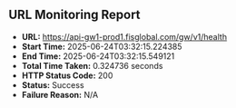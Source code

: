 ## URL Monitoring Report

- **URL:** https://api-gw1-prod1.fisglobal.com/gw/v1/health
- **Start Time:** 2025-06-24T03:32:15.224385
- **End Time:** 2025-06-24T03:32:15.549121
- **Total Time Taken:** 0.324736 seconds
- **HTTP Status Code:** 200
- **Status:** Success
- **Failure Reason:** N/A
